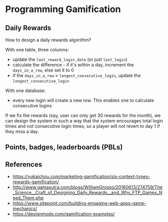 # Programming Gamification

## Daily Rewards

How to design a daily rewards algorithm?

With one table, three columns:
- update the `last_reward_login_date` (or just `last_login`)
- calculate the difference - if it's within a day, increment the `days_in_a_row`, else set it to 0
- if the `days_in_a_row` > `longest_consecutive_login`, update the `longest_consecutive_login`

With one database:
- every new login will create a new row. This enables one to calculate consecutive logins

If we fix the rewards (say, user can only get 30 rewards for the month), we can design the system in such a way that the system encourages total login times and not consecutive login times, so a player will not revert to day 1 if they miss a day.

## Points, badges, leaderboards (PBLs)

## References

- https://yukaichou.com/marketing-gamification/six-context-types-rewards-gamification/
- http://www.gamasutra.com/blogs/WilliamGrosso/20160613/274759/The_Science__Craft_of_Designing_Daily_Rewards__and_Why_FTP_Games_Need_Them.php
- https://www.sitepoint.com/building-engaging-web-apps-game-mechanics/
- https://designmodo.com/gamification-examples/
